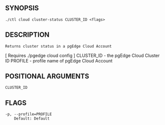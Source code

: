 ## SYNOPSIS
    ./ctl cloud cluster-status CLUSTER_ID <flags>
 
## DESCRIPTION
    Returns cluster status in a pgEdge Cloud Account
[ Requires ./pgedge cloud config ]
  CLUSTER_ID - the pgEdge Cloud Cluster ID
  PROFILE - profile name of pgEdge Cloud Account
 
## POSITIONAL ARGUMENTS
    CLUSTER_ID
 
## FLAGS
    -p, --profile=PROFILE
        Default: Default
